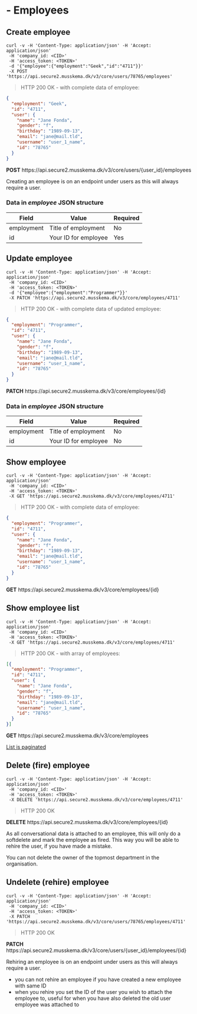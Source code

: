 # - Employees

## Create employee

```shell
curl -v -H 'Content-Type: application/json' -H 'Accept: application/json'
 -H 'company_id: <CID>'
 -H 'access_token: <TOKEN>'
 -d '{"employee":{"employment":"Geek","id":"4711"}}'
 -X POST 'https://api.secure2.musskema.dk/v3/core/users/78765/employees'
```

> HTTP 200 OK - with complete data of employee:

```json
{
  "employment": "Geek",
  "id": "4711",
  "user": {
    "name": "Jane Fonda",
    "gender": "f",
    "birthday": "1989-09-13",
    "email": "jane@mail.tld",
    "username": "user_1_name",
    "id": "78765"
  }
}
```

<aside class="success">
<b>POST</b> https://api.secure2.musskema.dk/v3/core/users/{user_id}/employees
</aside>

Creating an employee is on an endpoint under users as this will always require a user.

### Data in _employee_ JSON structure

Field | Value | Required
------|-------|---------
employment | Title of employment | No
id | Your ID for employee | Yes  

## Update employee

```shell
curl -v -H 'Content-Type: application/json' -H 'Accept: application/json'
 -H 'company_id: <CID>'
 -H 'access_token: <TOKEN>'
 -d '{"employee":{"employment":"Programmer"}}'
 -X PATCH 'https://api.secure2.musskema.dk/v3/core/employees/4711'
```

> HTTP 200 OK - with complete data of updated employee:

```json
{
  "employment": "Programmer",
  "id": "4711",
  "user": {
    "name": "Jane Fonda",
    "gender": "f",
    "birthday": "1989-09-13",
    "email": "jane@mail.tld",
    "username": "user_1_name",
    "id": "78765"
  }
}
```

<aside class="success">
<b>PATCH</b> https://api.secure2.musskema.dk/v3/core/employees/{id}
</aside>

### Data in _employee_ JSON structure

Field | Value | Required
------|-------|---------
employment | Title of employment | No
id | Your ID for employee | No  

## Show employee

```shell
curl -v -H 'Content-Type: application/json' -H 'Accept: application/json'
 -H 'company_id: <CID>'
 -H 'access_token: <TOKEN>'
 -X GET 'https://api.secure2.musskema.dk/v3/core/employees/4711'
```

> HTTP 200 OK - with complete data of employee:

```json
{
  "employment": "Programmer",
  "id": "4711",
  "user": {
    "name": "Jane Fonda",
    "gender": "f",
    "birthday": "1989-09-13",
    "email": "jane@mail.tld",
    "username": "user_1_name",
    "id": "78765"
  }
}
```

<aside class="success">
<b>GET</b> https://api.secure2.musskema.dk/v3/core/employees/{id}
</aside>

## Show employee list

```shell
curl -v -H 'Content-Type: application/json' -H 'Accept: application/json'
 -H 'company_id: <CID>'
 -H 'access_token: <TOKEN>'
 -X GET 'https://api.secure2.musskema.dk/v3/core/employees/4711'
```

> HTTP 200 OK - with array of employees:

```json
[{
  "employment": "Programmer",
  "id": "4711",
  "user": {
    "name": "Jane Fonda",
    "gender": "f",
    "birthday": "1989-09-13",
    "email": "jane@mail.tld",
    "username": "user_1_name",
    "id": "78765"
  }
}]
```

<aside class="success">
<b>GET</b> https://api.secure2.musskema.dk/v3/core/employees
</aside>

[List is paginated](#pagination)

## Delete (fire) employee

```shell
curl -v -H 'Content-Type: application/json' -H 'Accept: application/json'
 -H 'company_id: <CID>'
 -H 'access_token: <TOKEN>'
 -X DELETE 'https://api.secure2.musskema.dk/v3/core/employees/4711'
```

> HTTP 200 OK

<aside class="success">
<b>DELETE</b> https://api.secure2.musskema.dk/v3/core/employees/{id}
</aside>

As all conversational data is attached to an employee, this will only do a softdelete and mark the employee as fired. This way you will be able to rehire the user, if you have made a mistake.

You can not delete the owner of the topmost department in the organisation.

## Undelete (rehire) employee

```shell
curl -v -H 'Content-Type: application/json' -H 'Accept: application/json'
 -H 'company_id: <CID>'
 -H 'access_token: <TOKEN>'
 -X PATCH 'https://api.secure2.musskema.dk/v3/core/users/78765/employees/4711'
```

> HTTP 200 OK

<aside class="success">
<b>PATCH</b> https://api.secure2.musskema.dk/v3/core/users/{user_id}/employees/{id}
</aside>

Rehiring an employee is on an endpoint under users as this will always require a user.

 - you can not rehire an employee if you have created a new employee with same ID
 - when you rehire you set the ID of the user you wish to attach the employee to, useful for when you have also deleted the old user employee was attached to
